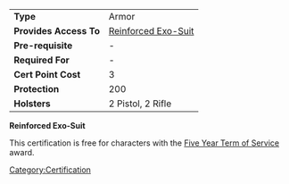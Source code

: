 |                        |                                                          |
| ---------------------- | -------------------------------------------------------- |
| **Type**               | Armor                                                    |
| **Provides Access To** | [Reinforced Exo-Suit](Reinforced_Exo-Suit.md) |
| **Pre-requisite**      | \-                                                       |
| **Required For**       | \-                                                       |
| **Cert Point Cost**    | 3                                                        |
| **Protection**         | 200                                                      |
| **Holsters**           | 2 Pistol, 2 Rifle                                        |

**Reinforced Exo-Suit**

This certification is free for characters with the [Five Year Term of
Service](Term_of_Service.md) award.

[Category:Certification](Category:Certification.md)
